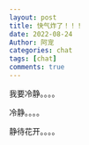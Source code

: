 ```yaml
---
layout: post
title: 快气炸了！！！
date: 2022-08-24
Author: 阿宠
categories: chat
tags: [chat]
comments: true
--- 
```




我要冷静。。。。

冷静。。。。

静待花开。。。。

